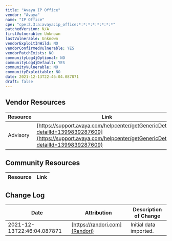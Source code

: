 ```yaml
---
title: "Avaya IP Office"
vendor: "Avaya"
name: "IP Office"
cpe: "cpe:2.3:a:avaya:ip_office:*:*:*:*:*:*:*:*"
patchedVersion: N/A
firstVulnerable: Unknown
lastVulnerable: Unknown
vendorExploitInWild: NO
vendorConfirmedVulnerable: YES
vendorPatchExists: NO
communityLog4jOptional: NO
communityLog4jDefault: YES
communityVulnerable: NO
communityExploitable: NO
date: 2021-12-13T22:46:04.087871
draft: false
---
```


## Vendor Resources
| Resource | Link |
| --- | --- |
| Advisory | [https://support.avaya.com/helpcenter/getGenericDetails?detailId=1399839287609](https://support.avaya.com/helpcenter/getGenericDetails?detailId=1399839287609) |


## Community Resources
| Resource | Link |
| --- | --- |

## Change Log
| Date | Attribution | Description of Change |
| --- | --- | --- |
| 2021-12-13T22:46:04.087871 | [https://randori.com](Randori) | Initial data imported. |
